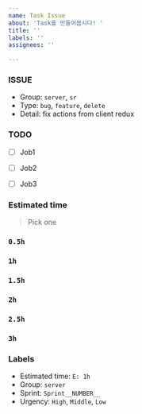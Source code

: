 ```yaml
---
name: Task Issue
about: 'Task를 만들어봅시다! '
title: ''
labels: ''
assignees: ''

---
```


### ISSUE

- Group: `server`, `sr`
- Type: `bug`, `feature`, `delete`
- Detail: fix actions from client redux


### TODO

- [ ] Job1
- [ ] Job2
- [ ] Job3


### Estimated time
>Pick one

### `0.5h`

### `1h`

### `1.5h`

### `2h`

### `2.5h`

### `3h`

### Labels

- Estimated time: `E: 1h`
- Group: `server`
- Sprint: `Sprint__NUMBER__`
- Urgency: `High`, `Middle`, `Low`
